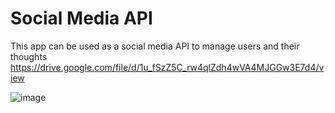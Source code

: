 # Social Media API
This app can be used as a social media API to manage users and their thoughts
https://drive.google.com/file/d/1u_fSzZ5C_rw4qlZdh4wVA4MJGGw3E7d4/view

![image](https://user-images.githubusercontent.com/95263095/170772878-24ce24ae-efb3-403d-afbc-f77fd591028d.png)
